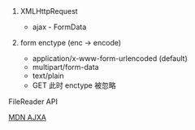 ##

1. XMLHttpRequest

   - ajax - FormData

2. form enctype (enc -> encode)

   - application/x-www-form-urlencoded (default)
   - multipart/form-data
   - text/plain
   - GET 此时 enctype 被忽略

FileReader API

[MDN AJXA](https://developer.mozilla.org/zh-CN/docs/Web/Guide/AJAX)
